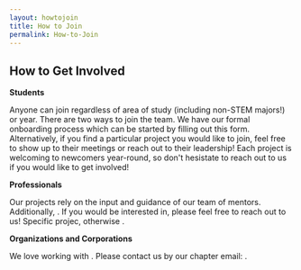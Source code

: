 ```yaml
---
layout: howtojoin
title: How to Join
permalink: How-to-Join
---
```

    
 
<div class="col-lg-12 text-center">
	<h2 class="section-heading text-uppercase">How to Get Involved</h2>
</div>


**Students**

Anyone can join regardless of area of study (including non-STEM majors!) or year. There are two ways to join the team. We have our formal onboarding process which can be started by filling out this form. Alternatively, if you find a particular project you would like to join, feel free to show up to their meetings or reach out to their leadership! Each project is welcoming to newcomers year-round, so don't hesistate to reach out to us if you would like to get involved!

**Professionals**

Our projects rely on the input and guidance of our team of mentors. Additionally, . If you would be interested in, please feel free to reach out to us! Specific projec, otherwise .

**Organizations and Corporations**

We love working with . Please contact us by our chapter email: .
